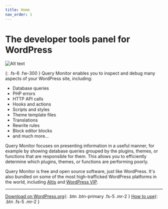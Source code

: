 ```yaml
---
title: Home
nav_order: 1
---
```


# The developer tools panel for WordPress

![Alt text](../assets/banner-1544x500.png)

{: .fs-6 .fw-300 }
Query Monitor enables you to inspect and debug many aspects of your WordPress site, including:

* Database queries
* PHP errors
* HTTP API calls
* Hooks and actions
* Scripts and styles
* Theme template files
* Translations
* Rewrite rules
* Block editor blocks
* and much more...

Query Monitor focuses on presenting information in a useful manner, for example by showing database queries grouped by the plugins, themes, or functions that are responsible for them. This allows you to efficiently determine which plugins, themes, or functions are performing poorly.

Query Monitor is free and open source software, just like WordPress. It's also bundled on some of the most high-trafficked WordPress platforms in the world, including [Altis](https://www.altis-dxp.com/) and [WordPress VIP](https://wpvip.com/).

---

[Download on WordPress.org](https://wordpress.org/plugins/query-monitor/){: .btn .btn-primary .fs-5 .mr-2 }
[How to use](/wordpress-debugging/how-to-use/){: .btn .fs-5 .mr-2 }
